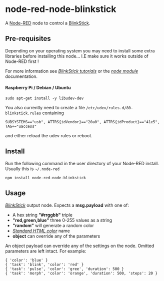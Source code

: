 node-red-node-blinkstick
========================

A <a href="http://nodered.org" target="_new">Node-RED</a> node to control a <a href="http://www.blinkstick.com/" target="_new">BlinkStick</a>.

Pre-requisites
--------------

Depending on your operating system you may need to install some extra libraries before installing this node... I.E make sure it works outside of Node-RED first !

For more information see <i><a href="http://www.blinkstick.com/help/tutorials" target="_new">BlinkStick tutorials</a></i> or the <i><a href="https://github.com/arvydas/blinkstick-node" target="_new">node module</a></i> documentation.

#### Raspberry Pi / Debian / Ubuntu

    sudo apt-get install -y libudev-dev

You also currently need to create a file `/etc/udev/rules.d/80-blinkstick.rules` containing

    SUBSYSTEMS=="usb", ATTRS{idVendor}=="20a0", ATTRS{idProduct}=="41e5", TAG+="uaccess"

and either reload the udev rules or reboot.

Install
-------

Run the following command in the user directory of your Node-RED install.
Usually this is `~/.node-red`

    npm install node-red-node-blinkstick

Usage
-----

<i><a href="http://www.blinkstick.com" target="_new">BlinkStick</a></i> output node. Expects a <b>msg.payload</b> with one of:

* A hex string <b>"#rrggbb"</b> triple
* <b>"red,green,blue"</b> three 0-255 values as a string
* <b>"random"</b> will generate a random color
* <i><a href="http://www.w3schools.com/html/html_colornames.asp" target="_new">Standard HTML color</a></i> name
* <b>object</b> can override any of the parameters

An object payload can override any of the settings on the node. Omitted parameters are left intact. For example:

    { 'color': 'blue' }
    { 'task': 'blink', 'color': 'red' }
    { 'task': 'pulse', 'color': 'gree', 'duration': 500 }
    { 'task': 'morph', 'color': 'orange', 'duration': 500, 'steps': 20 }
